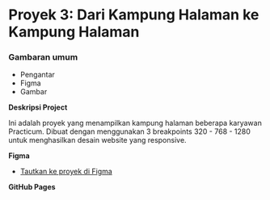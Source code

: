 # Proyek 3: Dari Kampung Halaman ke Kampung Halaman

### Gambaran umum

- Pengantar
- Figma
- Gambar

**Deskripsi Project**

Ini adalah proyek yang menampilkan kampung halaman beberapa karyawan Practicum. Dibuat dengan menggunakan 3 breakpoints 320 - 768 - 1280 untuk menghasilkan desain website yang responsive.

**Figma**

- [Tautkan ke proyek di Figma](https://www.figma.com/file/1zCYcflj6BJx5VqOvXU9nb/Sprint-3-From-Homeland-to-Homeland-desktop-mobile?node-id=0%3A1)

**GitHub Pages**
